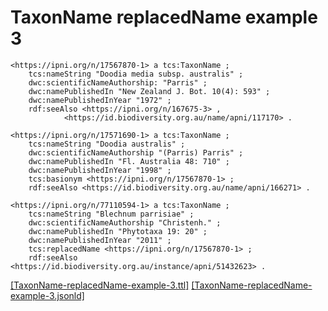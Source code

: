 # TaxonName replacedName example 3

```turtle
<https://ipni.org/n/17567870-1> a tcs:TaxonName ;
    tcs:nameString "Doodia media subsp. australis" ;
    dwc:scientificNameAuthorship: "Parris" ;
    dwc:namePublishedIn "New Zealand J. Bot. 10(4): 593" ;
    dwc:namePublishedInYear "1972" ;
    rdf:seeAlso <https://ipni.org/n/167675-3> ,
            <https://id.biodiversity.org.au/name/apni/117170> .

<https://ipni.org/n/17571690-1> a tcs:TaxonName ;
    tcs:nameString "Doodia australis" ;
    dwc:scientificNameAuthorship "(Parris) Parris" ;
    dwc:namePublishedIn "Fl. Australia 48: 710" ;
    dwc:namePublishedInYear "1998" ;
    tcs:basionym <https://ipni.org/n/17567870-1> ;
    rdf:seeAlso <https://id.biodiversity.org.au/name/apni/166271> .

<https://ipni.org/n/77110594-1> a tcs:TaxonName ;
    tcs:nameString "Blechnum parrisiae" ;
    dwc:scientificNameAuthorship "Christenh." ;
    dwc:namePublishedIn "Phytotaxa 19: 20" ;
    dwc:namePublishedInYear "2011" ;
    tcs:replacedName <https://ipni.org/n/17567870-1> ;
    rdf:seeAlso <https://id.biodiversity.org.au/instance/apni/51432623> .
```

[&lsqb;TaxonName-replacedName-example-3.ttl&rsqb;](https://github.com/tdwg/tcs2/blob/master/examples/TaxonName-replacedName-example-3.ttl)&nbsp;[&lsqb;TaxonName-replacedName-example-3.jsonld&rsqb;](https://github.com/tdwg/tcs2/blob/master/examples/TaxonName-replacedName-example-3.jsonld)


